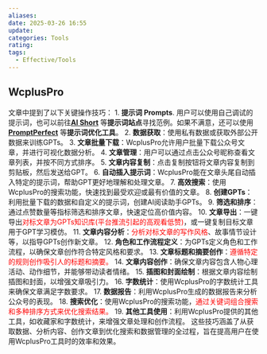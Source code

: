 ```yaml
---
aliases: 
date: 2025-03-26 16:55
update: 
categories: Tools
rating: 
tags:
  - Effective/Tools
---
```


## WcplusPro

文章中提到了以下关键操作技巧：
1. **提示词 Prompts**. 用户可以使用自己调试的提示词，也可以前往[**AI Short**](https://sspai.com/link?target=https%3A%2F%2Fwww.aishort.top%2F) 等**提示词站点**寻找范例。如果不满意，还可以使用[**PromptPerfect**](https://sspai.com/link?target=https%3A%2F%2Fpromptperfect.jina.ai%2F) 等**提示词优化工具**。
2. **数据获取**：使用私有数据或获取外部公开数据来训练GPTs。
3. **文章批量下载**：WcplusPro允许用户批量下载公众号文章，并进行可视化数据分析。
4. **文章管理**：用户可以通过点击公众号昵称查看文章列表，并按不同方式排序。
5. **文章内容复制**：点击复制按钮将文章内容复制到剪贴板，然后发送给GPT。
6. **自动插入提示词**：WcplusPro能在文章头尾自动插入特定的提示词，帮助GPT更好地理解和处理文章。
7. **高效搜索**：使用WcplusPro的搜索功能，快速找到最受欢迎或最有价值的文章。
8. **创建GPTs**：利用批量下载的数据和自定义的提示词，创建AI阅读助手GPTs。
9. **筛选和排序**：通过点赞数量等指标筛选和排序文章，快速定位高价值内容。
10. **文章导出**：一键导出<font color="#ff0000">对标文章为GPTs知识库(平台推流引起的高观看低赞)</font>，或一键复制目标文章用于GPT学习模仿。
11. **文章内容分析**：<font color="#ff0000">分析对标文章的写作风格</font>、故事情节设计等，以指导GPTs创作新文章。
12. **角色和工作流程定义**：为GPTs定义角色和工作流程，以确保文章创作符合特定风格和要求。
13. **文章标题和摘要创作**：<font color="#ff0000">遵循特定的规则创作吸引人的标题和摘要。</font>
14. **文章内容创作**：确保文章内容包含人物心理活动、动作细节，并能够带动读者情绪。
15. **插图和封面绘制**：根据文章内容绘制插图和封面，以增强文章吸引力。
16. **字数统计**：使用WcplusPro的字数统计工具来确保文章满足字数要求。
17. **数据报告**：利用WcplusPro生成的数据报告来分析公众号的表现。
18. **搜索优化**：使用WcplusPro的搜索功能，<font color="#ff0000">通过关键词组合搜索和多种排序方式</font><font color="#ff0000">来优</font><font color="#ff0000">化搜索结果。</font>
19. **其他工具使用**：利用WcplusPro提供的其他工具，如收藏家和字数统计，来增强文章处理和创作流程。
这些技巧涵盖了从获取数据、分析内容、创作文章到优化搜索和数据管理的全过程，旨在提高用户在使用WcplusPro工具时的效率和效果。
